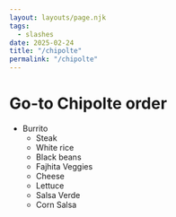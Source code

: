 ```yaml
---
layout: layouts/page.njk
tags:
  - slashes
date: 2025-02-24
title: "/chipolte"
permalink: "/chipolte"
---
```


# Go-to Chipolte order

- Burrito
  - Steak
  - White rice
  - Black beans
  - Fajhita Veggies
  - Cheese
  - Lettuce
  - Salsa Verde
  - Corn Salsa